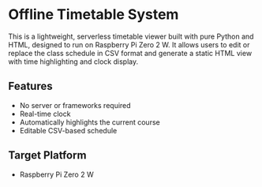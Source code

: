 # Offline Timetable System

This is a lightweight, serverless timetable viewer built with pure Python and HTML, designed to run on Raspberry Pi Zero 2 W. It allows users to edit or replace the class schedule in CSV format and generate a static HTML view with time highlighting and clock display.

## Features
- No server or frameworks required
- Real-time clock
- Automatically highlights the current course
- Editable CSV-based schedule

## Target Platform
- Raspberry Pi Zero 2 W
